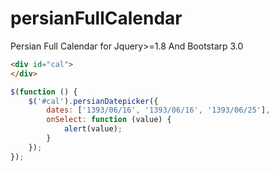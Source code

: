 persianFullCalendar
===================

Persian Full Calendar for Jquery>=1.8  And Bootstarp 3.0

```html
<div id="cal">
</div>
```

```javascript
$(function () {
    $('#cal').persianDatepicker({
        dates: ['1393/06/16', '1393/06/16', '1393/06/25'],
        onSelect: function (value) {
            alert(value);
        }
    });
});
```